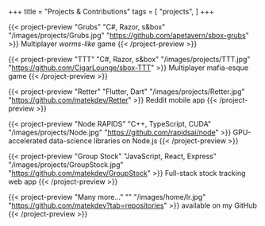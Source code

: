 +++
title = "Projects & Contributions"
tags = [
    "projects",
]
+++

<div class="d-flex flex-wrap">

{{< project-preview "Grubs" "C#, Razor, s&box" "/images/projects/Grubs.jpg" "https://github.com/apetavern/sbox-grubs"  >}} 
Multiplayer *worms-like* game
{{< /project-preview >}}

{{< project-preview "TTT" "C#, Razor, s&box" "/images/projects/TTT.jpg" "https://github.com/CigarLounge/sbox-TTT"  >}} 
Multiplayer mafia-esque game
{{< /project-preview >}}

{{< project-preview "Retter" "Flutter, Dart" "/images/projects/Retter.jpg" "https://github.com/matekdev/Retter"  >}} 
Reddit mobile app
{{< /project-preview >}}

{{< project-preview "Node RAPIDS" "C++, TypeScript, CUDA" "/images/projects/Node.jpg" "https://github.com/rapidsai/node"  >}} 
GPU-accelerated data-science libraries on Node.js
{{< /project-preview >}}

{{< project-preview "Group Stock" "JavaScript, React, Express" "/images/projects/GroupStock.jpg" "https://github.com/matekdev/GroupStock"  >}} 
Full-stack stock tracking web app
{{< /project-preview >}}

{{< project-preview "Many more..." "" "/images/home/lr.jpg" "https://github.com/matekdev?tab=repositories"  >}} 
available on my GitHub
{{< /project-preview >}}

</div>
